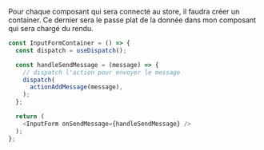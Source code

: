 Pour chaque composant qui sera connecté au store, il faudra créer un container. Ce dernier sera le passe plat de la donnée dans mon composant qui sera chargé du rendu.

```js
const InputFormContainer = () => {
  const dispatch = useDispatch();

  const handleSendMessage = (message) => {
    // dispatch l'action pour envoyer le message
    dispatch(
      actionAddMessage(message),
    );
  };

  return (
    <InputForm onSendMessage={handleSendMessage} />
  );
};
```